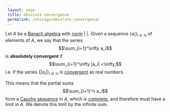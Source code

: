 ```yaml
---
 layout: page
 title: absolute convergence
 permalink: /chicago/absolute_convergence
---
```

Let $A$ be a [Banach algebra](https://mathgloss.github.io/MathGloss/chicago/Banach_algebra) with [norm](https://mathgloss.github.io/MathGloss/chicago/norm) $|\cdot |$. Given a sequence $\{a_i\}_{i\in \mathbb N}$ of elements of $A$, we say that the series $$\sum_{i=1}^\infty a_i$$ is **absolutely convergent** if $$\sum_{i=1}^\infty |a_i| <\infty,$$ i.e. if the series $\{|a_i|\}_{i\in\mathbb N}$ is [convergent](https://mathgloss.github.io/MathGloss/chicago/series_convergence) as real numbers.

This means that the partial sums $$\sum_{i=1}^n a_i$$ form a [Cauchy sequence](https://mathgloss.github.io/MathGloss/chicago/Cauchy_sequence) in $A$, which is [complete](https://mathgloss.github.io/MathGloss/chicago/complete_metric_space), and therefore must have a limit in $A$. We denote this limit by the infinite sum. 